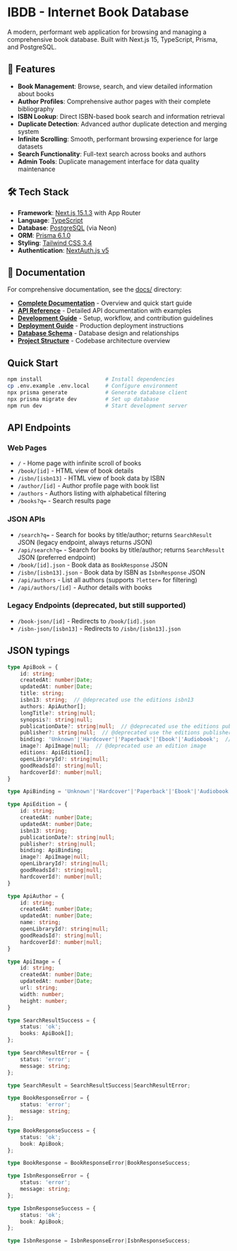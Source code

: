 # IBDB - Internet Book Database

A modern, performant web application for browsing and managing a comprehensive book database. Built with Next.js 15, TypeScript, Prisma, and PostgreSQL.

## 🚀 Features

- **Book Management**: Browse, search, and view detailed information about books
- **Author Profiles**: Comprehensive author pages with their complete bibliography
- **ISBN Lookup**: Direct ISBN-based book search and information retrieval
- **Duplicate Detection**: Advanced author duplicate detection and merging system
- **Infinite Scrolling**: Smooth, performant browsing experience for large datasets
- **Search Functionality**: Full-text search across books and authors
- **Admin Tools**: Duplicate management interface for data quality maintenance

## 🛠 Tech Stack

- **Framework**: [Next.js 15.1.3](https://nextjs.org/) with App Router
- **Language**: [TypeScript](https://www.typescriptlang.org/)
- **Database**: [PostgreSQL](https://www.postgresql.org/) (via Neon)
- **ORM**: [Prisma 6.1.0](https://www.prisma.io/)
- **Styling**: [Tailwind CSS 3.4](https://tailwindcss.com/)
- **Authentication**: [NextAuth.js v5](https://next-auth.js.org/)

## 📖 Documentation

For comprehensive documentation, see the [docs/](./docs/) directory:

- **[Complete Documentation](./docs/README.md)** - Overview and quick start guide
- **[API Reference](./docs/API_REFERENCE.md)** - Detailed API documentation with examples
- **[Development Guide](./docs/DEVELOPMENT.md)** - Setup, workflow, and contribution guidelines
- **[Deployment Guide](./docs/DEPLOYMENT.md)** - Production deployment instructions
- **[Database Schema](./docs/DATABASE_SCHEMA.md)** - Database design and relationships
- **[Project Structure](./docs/PROJECT_STRUCTURE.md)** - Codebase architecture overview

## Quick Start

```bash
npm install                    # Install dependencies
cp .env.example .env.local     # Configure environment
npx prisma generate            # Generate database client
npx prisma migrate dev         # Set up database
npm run dev                    # Start development server
```

## API Endpoints

### Web Pages

- `/` - Home page with infinite scroll of books
- `/book/[id]` - HTML view of book details
- `/isbn/[isbn13]` - HTML view of book data by ISBN
- `/author/[id]` - Author profile page with book list
- `/authors` - Authors listing with alphabetical filtering
- `/books?q=` - Search results page

### JSON APIs

- `/search?q=` - Search for books by title/author; returns `SearchResult` JSON (legacy endpoint, always returns JSON)
- `/api/search?q=` - Search for books by title/author; returns `SearchResult` JSON (preferred endpoint)
- `/book/[id].json` - Book data as `BookResponse` JSON
- `/isbn/[isbn13].json` - Book data by ISBN as `IsbnResponse` JSON
- `/api/authors` - List all authors (supports `?letter=` for filtering)
- `/api/authors/[id]` - Author details with books

### Legacy Endpoints (deprecated, but still supported)

- `/book-json/[id]` - Redirects to `/book/[id].json`
- `/isbn-json/[isbn13]` - Redirects to `/isbn/[isbn13].json`

## JSON typings

```typescript
type ApiBook = {
    id: string;
    createdAt: number|Date;
    updatedAt: number|Date;
    title: string;
    isbn13: string;  // @deprecated use the editions isbn13
    authors: ApiAuthor[];
    longTitle?: string|null;
    synopsis?: string|null;
    publicationDate?: string|null;  // @deprecated use the editions publication date
    publisher?: string|null;  // @deprecated use the editions publisher
    binding: 'Unknown'|'Hardcover'|'Paperback'|'Ebook'|'Audiobook';  // @deprecated see the edition bindings
    image?: ApiImage|null;  // @deprecated use an edition image
    editions: ApiEdition[];
    openLibraryId?: string|null;
    goodReadsId?: string|null;
    hardcoverId?: number|null;
}

type ApiBinding = 'Unknown'|'Hardcover'|'Paperback'|'Ebook'|'Audiobook';

type ApiEdition = {
    id: string;
    createdAt: number|Date;
    updatedAt: number|Date;
    isbn13: string;
    publicationDate?: string|null;
    publisher?: string|null;
    binding: ApiBinding;
    image?: ApiImage|null;
    openLibraryId?: string|null;
    goodReadsId?: string|null;
    hardcoverId?: number|null;
}

type ApiAuthor = {
    id: string;
    createdAt: number|Date;
    updatedAt: number|Date;
    name: string;
    openLibraryId?: string|null;
    goodReadsId?: string|null;
    hardcoverId?: number|null;
}

type ApiImage = {
    id: string;
    createdAt: number|Date;
    updatedAt: number|Date;
    url: string;
    width: number;
    height: number;
}

type SearchResultSuccess = {
    status: 'ok';
    books: ApiBook[];
};

type SearchResultError = {
    status: 'error';
    message: string;
};

type SearchResult = SearchResultSuccess|SearchResultError;

type BookResponseError = {
    status: 'error';
    message: string;
};

type BookResponseSuccess = {
    status: 'ok';
    book: ApiBook;
};

type BookResponse = BookResponseError|BookResponseSuccess;

type IsbnResponseError = {
    status: 'error';
    message: string;
};

type IsbnResponseSuccess = {
    status: 'ok';
    book: ApiBook;
};

type IsbnResponse = IsbnResponseError|IsbnResponseSuccess;
```
